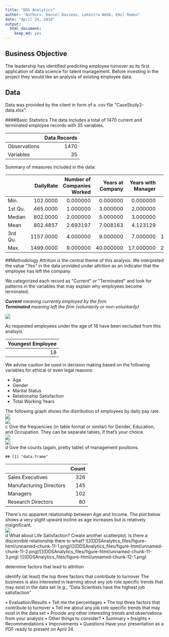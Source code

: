 ```yaml
---
title: "DDS Analytics"
author: "Authors: Daniel Davieau, Lakeitra Webb, Emil Ramos"
date: "April 24, 2018"
output: 
  html_document: 
    keep_md: yes
---
```





## Business Objective
The leadership has identified predicting employee turnover as its first application of data science for talent management. Before investing in the project they would like an analysis of existing employee data.  

## Data
Data was provided by the client in form of a .csv file "CaseStudy2-data.xlsx".

####Basic Statistics
The data includes a total of 1470 current and terminated employee records with 35 variables. 

<table class="table table-striped" style="width: auto !important; ">
 <thead>
  <tr>
   <th style="text-align:left;">   </th>
   <th style="text-align:right;"> Data Records </th>
  </tr>
 </thead>
<tbody>
  <tr>
   <td style="text-align:left;"> Observations </td>
   <td style="text-align:right;"> 1470 </td>
  </tr>
  <tr>
   <td style="text-align:left;"> Variables </td>
   <td style="text-align:right;"> 35 </td>
  </tr>
</tbody>
</table>
Summary of measures included in the data:
<table class="table table-striped" style="width: auto !important; margin-left: auto; margin-right: auto;">
 <thead>
  <tr>
   <th style="text-align:left;">   </th>
   <th style="text-align:right;"> DailyRate </th>
   <th style="text-align:right;"> Number of Companies Worked </th>
   <th style="text-align:right;"> Years at Company </th>
   <th style="text-align:right;"> Years with Manager </th>
   <th style="text-align:right;"> Distance From Home </th>
   <th style="text-align:right;"> Percent Salary Hike </th>
   <th style="text-align:right;"> Years in Current Role </th>
  </tr>
 </thead>
<tbody>
  <tr>
   <td style="text-align:left;"> Min. </td>
   <td style="text-align:right;"> 102.0000 </td>
   <td style="text-align:right;"> 0.000000 </td>
   <td style="text-align:right;"> 0.000000 </td>
   <td style="text-align:right;"> 0.000000 </td>
   <td style="text-align:right;"> 1.000000 </td>
   <td style="text-align:right;"> 11.00000 </td>
   <td style="text-align:right;"> 0.000000 </td>
  </tr>
  <tr>
   <td style="text-align:left;"> 1st Qu. </td>
   <td style="text-align:right;"> 465.0000 </td>
   <td style="text-align:right;"> 1.000000 </td>
   <td style="text-align:right;"> 3.000000 </td>
   <td style="text-align:right;"> 2.000000 </td>
   <td style="text-align:right;"> 2.000000 </td>
   <td style="text-align:right;"> 12.00000 </td>
   <td style="text-align:right;"> 2.000000 </td>
  </tr>
  <tr>
   <td style="text-align:left;"> Median </td>
   <td style="text-align:right;"> 802.0000 </td>
   <td style="text-align:right;"> 2.000000 </td>
   <td style="text-align:right;"> 5.000000 </td>
   <td style="text-align:right;"> 3.000000 </td>
   <td style="text-align:right;"> 7.000000 </td>
   <td style="text-align:right;"> 14.00000 </td>
   <td style="text-align:right;"> 3.000000 </td>
  </tr>
  <tr>
   <td style="text-align:left;"> Mean </td>
   <td style="text-align:right;"> 802.4857 </td>
   <td style="text-align:right;"> 2.693197 </td>
   <td style="text-align:right;"> 7.008163 </td>
   <td style="text-align:right;"> 4.123129 </td>
   <td style="text-align:right;"> 9.192517 </td>
   <td style="text-align:right;"> 15.20952 </td>
   <td style="text-align:right;"> 4.229252 </td>
  </tr>
  <tr>
   <td style="text-align:left;"> 3rd Qu. </td>
   <td style="text-align:right;"> 1157.0000 </td>
   <td style="text-align:right;"> 4.000000 </td>
   <td style="text-align:right;"> 9.000000 </td>
   <td style="text-align:right;"> 7.000000 </td>
   <td style="text-align:right;"> 14.000000 </td>
   <td style="text-align:right;"> 18.00000 </td>
   <td style="text-align:right;"> 7.000000 </td>
  </tr>
  <tr>
   <td style="text-align:left;"> Max. </td>
   <td style="text-align:right;"> 1499.0000 </td>
   <td style="text-align:right;"> 9.000000 </td>
   <td style="text-align:right;"> 40.000000 </td>
   <td style="text-align:right;"> 17.000000 </td>
   <td style="text-align:right;"> 29.000000 </td>
   <td style="text-align:right;"> 25.00000 </td>
   <td style="text-align:right;"> 18.000000 </td>
  </tr>
</tbody>
</table>
##Methodology
Attrition is the central theme of this analysis. We interpreted the value "Yes" in the data provided under attrition as an indicator that the employee has left the company.

We categorized each record as "Current" or "Terminated" and look for patterns in the variables that may explain why employees become terminated.  

*__Current__ meaning currently employed by the firm.*  
*__Terminated__ meaning left the firm (voluntarily or non-voluntarily)*

<img src="DDSAnalytics_files/figure-html/unnamed-chunk-4-1.png" style="display: block; margin: auto;" />


As requested employees under the age of 18 have been excluded from this analsyis.
<table class="table table-striped" style="width: auto !important; ">
 <thead>
  <tr>
   <th style="text-align:right;"> Youngest Employee </th>
  </tr>
 </thead>
<tbody>
  <tr>
   <td style="text-align:right;"> 18 </td>
  </tr>
</tbody>
</table>
We advise caution be used in decision making based on the following variables for ethical or even legal reasons:  

* Age  
* Gender  
* Marital Status  
* Relationship Satisfaction  
* Total Working Years  

The following graph shows the distribution of employees by daily pay rate.
<img src="DDSAnalytics_files/figure-html/unnamed-chunk-7-1.png" style="display: block; margin: auto;" /><img src="DDSAnalytics_files/figure-html/unnamed-chunk-7-2.png" style="display: block; margin: auto;" />
c	Give the frequencies (in table format or similar) for Gender, Education, and Occupation.  They can be separate tables, if that’s your choice.
<img src="DDSAnalytics_files/figure-html/unnamed-chunk-8-1.png" style="display: block; margin: auto;" /><img src="DDSAnalytics_files/figure-html/unnamed-chunk-8-2.png" style="display: block; margin: auto;" />
d	Give the counts (again, pretty table) of management positions.

```
## [1] "data.frame"
```

<table class="table table-striped" style="width: auto !important; ">
 <thead>
  <tr>
   <th style="text-align:left;">   </th>
   <th style="text-align:right;"> Count </th>
  </tr>
 </thead>
<tbody>
  <tr>
   <td style="text-align:left;"> Sales Executives </td>
   <td style="text-align:right;"> 326 </td>
  </tr>
  <tr>
   <td style="text-align:left;"> Manufacturing Directors </td>
   <td style="text-align:right;"> 145 </td>
  </tr>
  <tr>
   <td style="text-align:left;"> Managers </td>
   <td style="text-align:right;"> 102 </td>
  </tr>
  <tr>
   <td style="text-align:left;"> Research Directors </td>
   <td style="text-align:right;"> 80 </td>
  </tr>
</tbody>
</table>
There's no apparent relationship between Age and Income. The plot below shows a very slight upward incline as age increases but is relatively insignificant. 
<img src="DDSAnalytics_files/figure-html/unnamed-chunk-10-1.png" style="display: block; margin: auto;" />
d	What about Life Satisfaction?  Create another scatterplot.  Is there a discernible relationship there to what? 
![](DDSAnalytics_files/figure-html/unnamed-chunk-11-1.png)<!-- -->![](DDSAnalytics_files/figure-html/unnamed-chunk-11-2.png)<!-- -->![](DDSAnalytics_files/figure-html/unnamed-chunk-11-3.png)<!-- -->
![](DDSAnalytics_files/figure-html/unnamed-chunk-12-1.png)<!-- -->

determine factors that lead to attrition


identify (at least) the top three factors that contribute to turnover
The business is also interested in learning about any job role specific trends that may exist in the data set (e.g., “Data Scientists have the highest job satisfaction”

•	Evaluation/Results
•	Tell me the percentages
•	The top three factors that contribute to turnover
•	Tell me about any job role specific trends that may exist in the data set
•	Provide any other interesting trends and observations from your analysis
•	Other things to consider?
• Summary
•	Insights
•	Recommendations
•	Improvements
•	Questions
Have your presentation as a PDF ready to present on April 24. 

